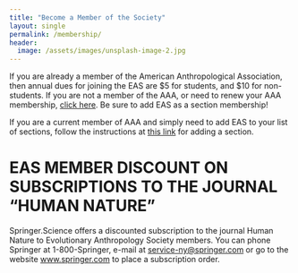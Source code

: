 ```yaml
---
title: "Become a Member of the Society"
layout: single
permalink: /membership/
header:
  image: /assets/images/unsplash-image-2.jpg
---
```


If you are already a member of the American Anthropological Association, then annual dues for joining the EAS are $5 for students, and $10 for non-students. If you are not a member of the AAA, or need to renew your AAA membership, [click here](http://www.aaanet.org/membership/join.cfm). Be sure to add EAS as a section membership!

If you are a current member of AAA and simply need to add EAS to your list of sections, follow the instructions at [this link](http://www.aaanet.org/membership/join.cfm) for adding a section.

# EAS MEMBER DISCOUNT ON SUBSCRIPTIONS TO THE JOURNAL “HUMAN NATURE”

Springer.Science offers a discounted subscription to the journal Human Nature to Evolutionary Anthropology Society members. You can phone Springer at 1-800-Springer, e-mail at service-ny@springer.com or go to the website www.springer.com to place a subscription order.